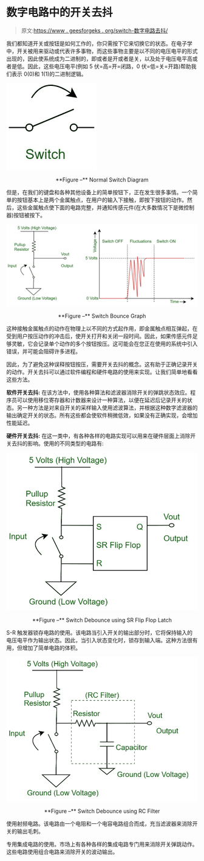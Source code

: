 # 数字电路中的开关去抖

> 原文:[https://www . geesforgeks . org/switch-数字电路去抖/](https://www.geeksforgeeks.org/switch-debounce-in-digital-circuits/)

我们都知道开关或按钮是如何工作的，你只需按下它来切换它的状态。在电子学中，开关被用来驱动或代表许多事物，而这些事物主要是以不同的电压电平的形式出现的，因此使系统成为二进制的，即或者是开或者是关，以及处于电压电平高或者是低。因此，这些电压电平(例如 5 伏=高=开=闭路，0 伏=低=关=开路)帮助我们表示 0(0)和 1(1)的二进制逻辑。

![](img/958d43abab11b326192159100afc6fd1.png)

<center>**Figure –** Normal Switch Diagram</center>

但是，在我们的键盘和各种其他设备上的简单按钮下，正在发生很多事情。一个简单的按钮基本上是两个金属触点，在用户的输入下接触，即按下按钮的动作。然后，这些金属触点使下面的电路完整，并通知传感元件(在大多数情况下是微控制器)按钮被按下。

![](img/9ca5fc1e8eb4d8471eb6042eebdbd9f2.png)

<center>**Figure –** Switch Bounce Graph</center>

这种接触金属触点的动作在物理上以不同的方式起作用，即金属触点相互弹起，在受到用户按压动作的冲击后，使开关打开和关闭一段时间。因此，如果传感元件足够灵敏，它会记录单个动作的多个按钮按压。这可能会在您正在使用的系统中引入错误，并可能会阻碍许多进程。

因此，为了避免这种误释按钮按压，需要开关去抖的概念。这有助于正确记录开关的动作。开关去抖可以通过软件编程和硬件电路的使用来实现。让我们简单地看看这些方法。

**软件开关去抖:**
在该方法中，使用各种算法和滤波器消除开关的弹跳状态效应。程序员可以使用移位寄存器和计数器来设计一种算法，以便在延迟后记录开关的状态。另一种方法是对来自开关的采样输入使用滤波算法，并根据这种数字滤波器的输出确定开关的状态。所有这些都会使软件稍微低效，如果没有正确实现，会增加性能延迟。

**硬件开关去抖:**
在这一类中，有各种各样的电路实现可以用来在硬件层面上消除开关去抖的影响。使用的不同类型的电路有:

![](img/188d14180401ff12f04ee946dd7d7244.png)

<center>**Figure –** Switch Debounce using SR Flip Flop Latch</center>

S-R 触发器锁存电路的使用。该电路当引入开关的输出部分时，它将保持输入的电压电平作为输出状态。因此，当引入状态变化时，锁存到输入端。这种方法很有用，但增加了简单电路的体积。

![](img/6847238cb98a0cd6fe4955eb295ab61a.png)

<center>**Figure –** Switch Debounce using RC Filter</center>

使用射频电路。该电路由一个电阻和一个电容电路组合而成，充当滤波器来消除开关的输出毛刺。

专用集成电路的使用。市场上有各种各样的集成电路专门用来消除开关弹跳动作。这些电路使用组合电路来消除开关的波动输出。